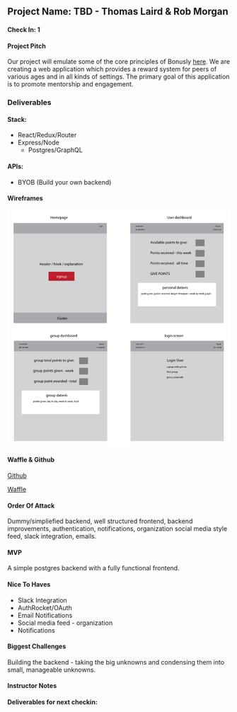 ## Project Name: TBD - Thomas Laird & Rob Morgan

#### Check In: 1

#### Project Pitch
Our project will emulate some of the core principles of Bonusly [here](bonus.ly). We are creating a web application which provides a reward system for peers of various ages and in all kinds of settings. The primary goal of this application is to promote mentorship and engagement. 

### Deliverables

#### Stack:
* React/Redux/Router
* Express/Node
  * Postgres/GraphQL

#### APIs:
* BYOB (Build your own backend)

#### Wireframes
![initial wireframe](./wireframes/proj-wireframe.png?raw=true)

#### Waffle & Github
[Github](https://github.com/t-laird/rt-personalproject)

[Waffle](https://waffle.io/t-laird/rt-personalproject)

#### Order Of Attack
Dummy/simpliefied backend, well structured frontend, backend improvements, authentication, notifications, organization social media style feed, slack integration, emails.

#### MVP
A simple postgres backend with a fully functional frontend.

#### Nice To Haves
* Slack Integration
* AuthRocket/OAuth
* Email Notifications
* Social media feed - organization
* Notifications

#### Biggest Challenges
Building the backend - taking the big unknowns and condensing them into small, manageable unknowns.

#### Instructor Notes

#### Deliverables for next checkin:
